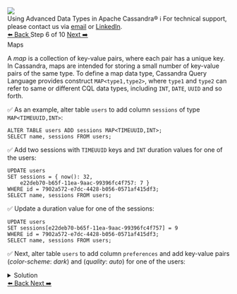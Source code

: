 <!-- TOP -->
<div class="top">
  <img class="scenario-academy-logo" src="https://datastax-academy.github.io/katapod-shared-assets/images/ds-academy-2023.svg" />
  <div class="scenario-title-section">
    <span class="scenario-title">Using Advanced Data Types in Apache Cassandra®</span>
    <span class="scenario-subtitle">ℹ️ For technical support, please contact us via <a href="mailto:aleksandr.volochnev@datastax.com">email</a> or <a href="https://dtsx.io/aleks">LinkedIn</a>.</span>
  </div>
</div>

<!-- NAVIGATION -->
<div id="navigation-top" class="navigation-top">
 <a href='command:katapod.loadPage?[{"step":"step5-cassandra"}]'
   class="btn btn-dark navigation-top-left">⬅️ Back
 </a>
<span class="step-count"> Step 6 of 10</span>
 <a href='command:katapod.loadPage?[{"step":"step7-cassandra"}]' 
    class="btn btn-dark navigation-top-right">Next ➡️
  </a>
</div>

<!-- CONTENT -->

<div class="step-title">Maps</div>

A *map* is a collection of key-value pairs, where each pair has a unique key. 
In Cassandra, maps are intended for 
storing a small number of key-value pairs of the same type. To define a map data type, 
Cassandra Query Language provides construct `MAP<type1,type2>`, where `type1` and `type2` can refer to same or different CQL data types, including `INT`, `DATE`, `UUID` and so forth.

✅ As an example, alter table `users` to add column `sessions` of type `MAP<TIMEUUID,INT>`:
```
ALTER TABLE users ADD sessions MAP<TIMEUUID,INT>;
SELECT name, sessions FROM users;
```

✅ Add two sessions with `TIMEUUID` keys and `INT` duration values for one of the users:
```
UPDATE users 
SET sessions = { now(): 32, 
    e22deb70-b65f-11ea-9aac-99396fc4f757: 7 }
WHERE id = 7902a572-e7dc-4428-b056-0571af415df3;
SELECT name, sessions FROM users;
```

✅ Update a duration value for one of the sessions:
```
UPDATE users 
SET sessions[e22deb70-b65f-11ea-9aac-99396fc4f757] = 9 
WHERE id = 7902a572-e7dc-4428-b056-0571af415df3;
SELECT name, sessions FROM users;
```

✅ Next, alter table `users` to add column `preferences` and 
add key-value pairs (*color-scheme*: *dark*) and (*quality*: *auto*) for one of the users:
<details>
  <summary>Solution</summary> 

```
ALTER TABLE users ADD preferences MAP<TEXT,TEXT>;

UPDATE users 
SET preferences['color-scheme'] = 'dark'
WHERE id = 7902a572-e7dc-4428-b056-0571af415df3;
UPDATE users 
SET preferences['quality'] = 'auto' 
WHERE id = 7902a572-e7dc-4428-b056-0571af415df3;

SELECT name, preferences FROM users;
```

</details>

<!-- NAVIGATION -->
<div id="navigation-bottom" class="navigation-bottom">
 <a href='command:katapod.loadPage?[{"step":"step5-cassandra"}]'
   class="btn btn-dark navigation-bottom-left">⬅️ Back
 </a>
 <a href='command:katapod.loadPage?[{"step":"step7-cassandra"}]'
    class="btn btn-dark navigation-bottom-right">Next ➡️
  </a>
</div>

